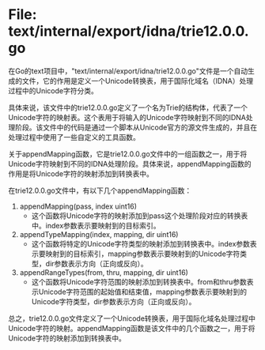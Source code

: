 # File: text/internal/export/idna/trie12.0.0.go

在Go的text项目中，"text/internal/export/idna/trie12.0.0.go"文件是一个自动生成的文件，它的作用是定义一个Unicode转换表，用于国际化域名（IDNA）处理过程中的Unicode字符分类。

具体来说，该文件中的trie12.0.0.go定义了一个名为Trie的结构体，代表了一个Unicode字符的映射表。这个表用于将输入的Unicode字符映射到不同的IDNA处理阶段。该文件中的代码是通过一个脚本从Unicode官方的源文件生成的，并且在处理过程中使用了一些自定义的工具函数。

关于appendMapping函数，它是trie12.0.0.go文件中的一组函数之一，用于将Unicode字符映射到不同的IDNA处理阶段。具体来说，appendMapping函数的作用是将Unicode字符的映射添加到转换表中。

在trie12.0.0.go文件中，有以下几个appendMapping函数：
1. appendMapping(pass, index uint16)
   - 这个函数将Unicode字符的映射添加到pass这个处理阶段对应的转换表中。index参数表示要映射到的目标索引。
2. appendTypeMapping(index, mapping, dir uint16)
   - 这个函数将特定的Unicode字符类型的映射添加到转换表中。index参数表示要映射到的目标索引，mapping参数表示要映射到的Unicode字符类型，dir参数表示方向（正向或反向）。
3. appendRangeTypes(from, thru, mapping, dir uint16)
   - 这个函数将Unicode字符范围的映射添加到转换表中。from和thru参数表示Unicode字符范围的起始值和结束值，mapping参数表示要映射到的Unicode字符类型，dir参数表示方向（正向或反向）。

总之，trie12.0.0.go文件定义了一个Unicode转换表，用于国际化域名处理过程中Unicode字符的映射。appendMapping函数是该文件中的几个函数之一，用于将Unicode字符的映射添加到转换表中。

